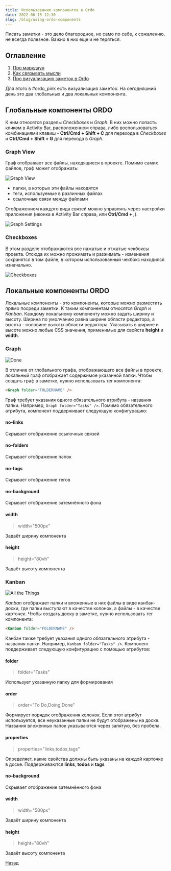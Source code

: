 ```yaml
---
title: Использование компонентов в Ordo
date: 2022-06-15 12:30
slug: /blog/using-ordo-components
---
```


Писать заметки - это дело благородное, но само по себе, к сожалению, не всегда полезное. Важно в них еще и не теряться.

## Оглавление

1. [Про маркдаун](/blog/markdown-basics)
2. [Как связывать мысли](/blog/linking-thinking)
3. [Про визуализацию заметок в Ordo](/blog/using-ordo-components)

Для этого в #ordo_pink есть визуализация заметок. На сегодняшний день это два глобальных и два локальных компонента.

## Глобальные компоненты ORDO

К ним относятся разделы _Checkboxes_ и _Graph_. В них можно попасть кликом в Activity Bar, расположенном справа, либо воспользоваться
комбинациями клавиш - **Ctrl/Cmd + Shift + C** для перехода в _Checkboxes_ и **Ctrl/Cmd + Shift + G** для перехода в _Graph_.

### Graph View

Граф отображает все файлы, находящиеся в проекте. Помимо самих файлов, граф может отображать:

![Graph View](./graph.png)

- папки, в которых эти файлы находятся
- теги, используемые в различных файлах
- ссылочные связи между файлами

Отображением каждого вида связей можно управлять через настройки приложения (иконка в Activity Bar справа, или **Ctrl/Cmd + ,**).

![Graph Settings](./settings.png)

### Checkboxes

В этом разделе отображаются все нажатые и отжатые чекбоксы проекта. Отсюда их можно прожимать и разжимать - изменения сохранятся
в том файле, в котором использованный чекбокс находился изначально.

![Checkboxes](./checkboxes.png)

## Локальные компоненты ORDO

Локальные компоненты - это компоненты, которые можно разместить прямо посреди заметки. К таким компонентам относятся _Graph_
и _Kanban_. Каждому локальному компоненту можно задать ширину и высоту. Ширина по умолчанию равна ширине области редактора, а высота -
половине высоты области редактора. Указывать в ширине и высоте можно любые CSS значения, применимые для свойств **height** и **width**.

### Graph

![Done](./done.png)

В отличие от глобального графа, отображающего все файлы в проекте, локальный граф отображает содержимое указанной папки. Чтобы создать
граф в заметке, нужно использовать тег компонента:

```markdown
<Graph folder="FOLDERNAME" />
```

Граф требует указания одного обязательного атрибута - названия папки. Например, `Graph folder="Tasks" />`. Помимо обязательного атрибута,
компонент поддерживает следующую конфигурацию:

#### no-links

Скрывает отображение ссылочных связей

#### no-folders

Скрывает отображение папок

#### no-tags

Скрывает отображение тегов

#### no-background

Скрывает отображение затемнённого фона

#### width

> width="500px"

Задаёт ширину компонента

#### height

> height="80vh"

Задаёт высоту компонента

### Kanban

![All the Things](./all-the-things.png)

_Kanban_ отображает папки и вложенные в них файлы в виде канбан-доски, где папки выступают в качестве колонок, а файлы - в качестве
карточек. Чтобы создать доску в заметке, нужно использовать тег компонента:

```markdown
<Kanban folder="FOLDERNAME" />
```

Канбан также требует указания одного обязательного атрибута - названия папки. Например, `Kanban folder="Tasks" />`.
Компонент поддерживает следующую конфигурацию с помощью атрибутов:

#### folder

> folder="Tasks"

Использует указанную папку для формирования

#### order

> order="To Do,Doing,Done"

Формирует порядок отображения колонок. Если этот атрибут используется, все неуказанные папки не будут отображены на доске. Названия вложенных папок указываются через запятую, без пробела.

#### properties

> properties="links,todos,tags"

Определяет, какие свойства должны быть указаны на каждой карточке в доске. Поддерживаются **links**, **todos** и **tags**

#### no-background

Скрывает отображение затемнённого фона

#### width

> width="500px"

Задаёт ширину компонента

#### height

> height="80vh"

Задаёт высоту компонента

[Назад](/blog/linking-thinking)
